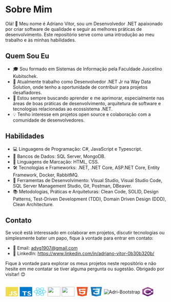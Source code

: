 # Sobre Mim

Olá! 👋 Meu nome é Adriano Vitor, sou um Desenvolvedor .NET apaixonado por criar software de qualidade e seguir as melhores práticas de desenvolvimento. Este repositório serve como uma introdução ao meu trabalho e às minhas habilidades.

## Quem Sou Eu

- 🎓 Sou formado em Sistemas de Informação pela Faculdade Juscelino Kubitschek.
- 💼 Atualmente trabalho como Desenvolvedor .NET Jr na Way Data Solution, onde tenho a oportunidade de contribuir para projetos desafiadores.
- 🌱 Estou sempre buscando aprender e me aprimorar, especialmente nas áreas de boas práticas de desenvolvimento, arquitetura de software e tecnologias relacionadas ao ecossistema .NET.
- 💡 Tenho interesse em projetos open source e colaboração com a comunidade de desenvolvedores.

## Habilidades

- 💻 Linguagens de Programação: C#, JavaScript e Typescript.
- 💾 Bancos de Dados: SQL Server, MongoDB.
- 📄 Linguagens de Marcação: HTML, CSS.
- 🛠️ Tecnologias e Frameworks: .NET, .NET Core, ASP.NET Core, Entity Framework, Docker, RabbitMQ.
- 🧰 Ferramentas de Desenvolvimento: Visual Studio, Visual Studio Code, SQL Server Management Studio, Git, Postman, DBeaver.
- 📚 Metodologias, Práticas e Arquiteturas: Clean Code, SOLID, Design Patterns, Test-Driven Development (TDD), Domain Driven Design (DDD), Clean Architecture.

## Contato

Se você está interessado em colaborar em projetos, discutir tecnologias ou simplesmente bater um papo, fique à vontade para entrar em contato:

- 📧 Email: advg1907@gmail.com
- 💼 LinkedIn: https://www.linkedin.com/in/adriano-vitor-0b30b320b/

Fique à vontade para explorar os meus projetos neste repositório e não hesite em me contatar se tiver alguma pergunta ou sugestão. Obrigado por visitar! 😊

<div style="display: inline_block"><br>
  <img align="center" alt="Adri-Js" height="30" width="40" src="https://raw.githubusercontent.com/devicons/devicon/master/icons/javascript/javascript-plain.svg">
  <img align="center" alt="Adri-Ts" height="30" width="40" src="https://raw.githubusercontent.com/devicons/devicon/master/icons/typescript/typescript-plain.svg">
  <img align="center" alt="Adri-React" height="30" width="40" src="https://raw.githubusercontent.com/devicons/devicon/master/icons/react/react-original.svg">
  <img align="center" height="30" width="40" src="https://cdn.jsdelivr.net/gh/devicons/devicon/icons/angularjs/angularjs-original.svg" />
  <img align="center" height="30" width="40" src="https://cdn.jsdelivr.net/gh/devicons/devicon/icons/vuejs/vuejs-original.svg" />
  <img align="center" alt="Adri-HTML" height="30" width="40" src="https://raw.githubusercontent.com/devicons/devicon/master/icons/html5/html5-original.svg">
  <img align="center" alt="Adri-CSS" height="30" width="40" src="https://raw.githubusercontent.com/devicons/devicon/master/icons/css3/css3-original.svg">
  <img align="center" alt="Adri-Bootstrap" height="30" width="40" src="https://cdn.jsdelivr.net/gh/devicons/devicon/icons/bootstrap/bootstrap-original.svg" />
  <img align="center" alt="Adri-Csharp" height="30" width="40" src="https://raw.githubusercontent.com/devicons/devicon/master/icons/csharp/csharp-original.svg">
</div>


